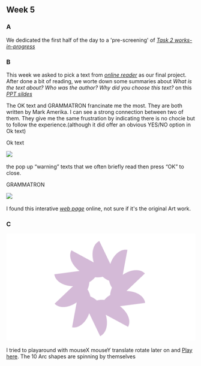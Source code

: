 ## Week 5 

### A

We dedicated the first half of the day to a 'pre-screening' of  [*Task 2 works-in-progress*](https://www.youtube.com/watch?v=V1scKvMRQx8&t=9s)


### B

This week we asked to pick a text from [*online reader*](http://digbeyond.com/readme/phplist.php?course=Code-Words) as our final project. After done a bit of reading, we worte down some summaries about *What is the text about? Who was the author? Why did you choose this text?* on this [*PPT sildes*](https://docs.google.com/presentation/d/1tF9j3J75aVpLWOs6R_vCNQty8WjL-_AfgO9TgyKLoq0/edit#slide=id.g91a5b1fc32_16_0) 

The OK text and GRAMMATRON francinate me the most. They are both written by Mark Amerika. I can see a strong connection between two of them. They give me the same frustration by indicating there is no chocie but to follow the experience.(although it did offer an obvious  YES/NO option in Ok text)

Ok text

![](Joseph_Beuys.jpg)

the pop up “warning” texts that we often briefly read then press “OK” to close. 

GRAMMATRON

![](Joseph_Beuys.jpg)

I found this interative [*web page*](http://www.grammatron.com) online, not sure if it's the original Art work.



### C

![](https://github.com/Raymondvonz/CodeWords/blob/master/W5/Screen%20Shot%202020-09-18%20at%201.07.39%20am.png)

I tried to playaround with mouseX mouseY translate rotate later on and  [Play here](https://raymondvonz.github.io/CodeWords/W5/spin/).
The 10 Arc shapes are spinning by themselves 

